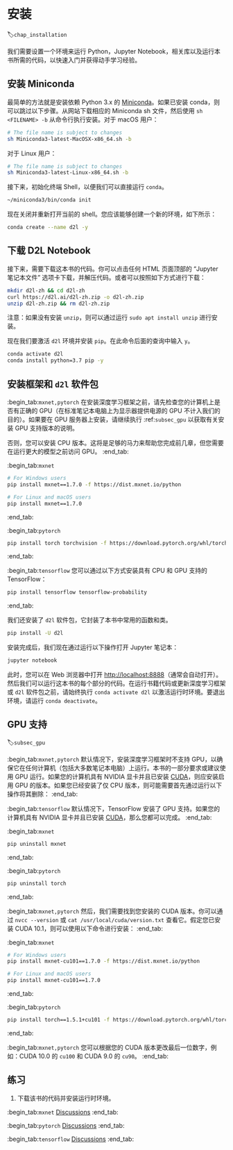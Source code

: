 # 安装
:label:`chap_installation`

我们需要设置一个环境来运行 Python，Jupyter Notebook，相关库以及运行本书所需的代码，以快速入门并获得动手学习经验。

## 安装 Miniconda

最简单的方法就是安装依赖 Python 3.x 的 [Miniconda](https://conda.io/en/latest/miniconda.html)。如果已安装 conda，则可以跳过以下步骤。从网站下载相应的 Miniconda sh 文件，然后使用 `sh <FILENAME> -b` 从命令行执行安装。对于 macOS 用户：

```bash
# The file name is subject to changes
sh Miniconda3-latest-MacOSX-x86_64.sh -b
```

对于 Linux 用户：

```bash
# The file name is subject to changes
sh Miniconda3-latest-Linux-x86_64.sh -b
```

接下来，初始化终端 Shell，以便我们可以直接运行 `conda`。

```bash
~/miniconda3/bin/conda init
```

现在关闭并重新打开当前的 shell。您应该能够创建一个新的环境，如下所示：

```bash
conda create --name d2l -y
```

## 下载 D2L Notebook

接下来，需要下载这本书的代码。你可以点击任何 HTML 页面顶部的 “Jupyter 笔记本文件” 选项卡下载，并解压代码。或者可以按照如下方式进行下载：

```bash
mkdir d2l-zh && cd d2l-zh
curl https://d2l.ai/d2l-zh.zip -o d2l-zh.zip
unzip d2l-zh.zip && rm d2l-zh.zip
```

注意：如果没有安装 `unzip`，则可以通过运行 `sudo apt install unzip` 进行安装。

现在我们要激活 `d2l` 环境并安装 `pip`。在此命令后面的查询中输入 `y`。

```bash
conda activate d2l
conda install python=3.7 pip -y
```

## 安装框架和 `d2l` 软件包

:begin_tab:`mxnet,pytorch`
在安装深度学习框架之前，请先检查您的计算机上是否有正确的 GPU（在标准笔记本电脑上为显示器提供电源的 GPU 不计入我们的目的）。如果要在 GPU 服务器上安装，请继续执行 :ref:`subsec_gpu` 以获取有关安装 GPU 支持版本的说明。

否则，您可以安装 CPU 版本。这将是足够的马力来帮助您完成前几章，但您需要在运行更大的模型之前访问 GPU。
:end_tab:

:begin_tab:`mxnet`
```bash
# For Windows users
pip install mxnet==1.7.0 -f https://dist.mxnet.io/python

# For Linux and macOS users
pip install mxnet==1.7.0
```
:end_tab:

:begin_tab:`pytorch`
```bash
pip install torch torchvision -f https://download.pytorch.org/whl/torch_stable.html
```
:end_tab:

:begin_tab:`tensorflow`
您可以通过以下方式安装具有 CPU 和 GPU 支持的 TensorFlow：

```bash
pip install tensorflow tensorflow-probability
```
:end_tab:

我们还安装了 `d2l` 软件包，它封装了本书中常用的函数和类。

```bash
pip install -U d2l
```

安装完成后，我们现在通过运行以下操作打开 Jupyter 笔记本：

```bash
jupyter notebook
```

此时，您可以在 Web 浏览器中打开 <http://localhost:8888>（通常会自动打开）。然后我们可以运行这本书的每个部分的代码。在运行书籍代码或更新深度学习框架或 `d2l` 软件包之前，请始终执行 `conda activate d2l` 以激活运行时环境。要退出环境，请运行 `conda deactivate`。

## GPU 支持
:label:`subsec_gpu`

:begin_tab:`mxnet,pytorch`
默认情况下，安装深度学习框架时不支持 GPU，以确保它在任何计算机（包括大多数笔记本电脑）上运行。本书的一部分要求或建议使用 GPU 运行。如果您的计算机具有 NVIDIA 显卡并且已安装 [CUDA](https://developer.nvidia.com/cuda-downloads)，则应安装启用 GPU 的版本。如果您已经安装了仅 CPU 版本，则可能需要首先通过运行以下操作将其删除：
:end_tab:

:begin_tab:`tensorflow`
默认情况下，TensorFlow 安装了 GPU 支持。如果您的计算机具有 NVIDIA 显卡并且已安装 [CUDA](https://developer.nvidia.com/cuda-downloads)，那么您都可以完成。
:end_tab:

:begin_tab:`mxnet`
```bash
pip uninstall mxnet
```
:end_tab:

:begin_tab:`pytorch`
```bash
pip uninstall torch
```
:end_tab:

:begin_tab:`mxnet,pytorch`
然后，我们需要找到您安装的 CUDA 版本。你可以通过 `nvcc --version` 或 `cat /usr/local/cuda/version.txt` 查看它。假定您已安装 CUDA 10.1，则可以使用以下命令进行安装：
:end_tab:

:begin_tab:`mxnet`
```bash
# For Windows users
pip install mxnet-cu101==1.7.0 -f https://dist.mxnet.io/python

# For Linux and macOS users
pip install mxnet-cu101==1.7.0
```
:end_tab:

:begin_tab:`pytorch`
```bash
pip install torch==1.5.1+cu101 -f https://download.pytorch.org/whl/torch_stable.html
```
:end_tab:

:begin_tab:`mxnet,pytorch`
您可以根据您的 CUDA 版本更改最后一位数字，例如：CUDA 10.0 的 `cu100` 和 CUDA 9.0 的 `cu90`。
:end_tab:

## 练习

1. 下载该书的代码并安装运行时环境。

:begin_tab:`mxnet`
[Discussions](https://discuss.d2l.ai/t/23)
:end_tab:

:begin_tab:`pytorch`
[Discussions](https://discuss.d2l.ai/t/24)
:end_tab:

:begin_tab:`tensorflow`
[Discussions](https://discuss.d2l.ai/t/436)
:end_tab:
